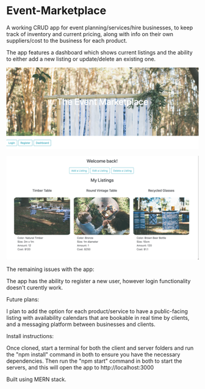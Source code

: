 # Event-Marketplace

A working CRUD app for event planning/services/hire businesses, to keep track of inventory and current pricing, along with info on their own suppliers/cost to the business for each product. 

The app features a dashboard which shows current listings and the ability to either add a new listing or update/delete an existing one.

![Image of Login page](React-image-1.png)

![Image of rego page](React-image-2.png)

The remaining issues with the app:

The app has the ability to register a new user, however login functionality doesn't curently work.

Future plans:

I plan to add the option for each product/service to have a public-facing listing with availability calendars that are bookable in real time by clients, and a messaging platform between businesses and clients.

Install instructions:

Once cloned, start a terminal for both the client and server folders and run the "npm install" command in both to ensure you have the necessary dependencies. Then run the "npm start" command in both to start the servers, and this will open the app to http://localhost:3000

Built using MERN stack.